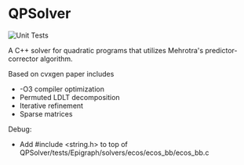 # QPSolver

![Unit Tests](https://github.com/govindchari/QPSolver/actions/workflows/unit_tests.yml/badge.svg)


A C++ solver for quadratic programs that utilizes Mehrotra's predictor-corrector algorithm.

Based on cvxgen paper includes
  - -O3 compiler optimization
  - Permuted LDLT decomposition
  - Iterative refinement
  - Sparse matrices

Debug:
  - Add #include <string.h> to top of QPSolver/tests/Epigraph/solvers/ecos/ecos_bb/ecos_bb.c
